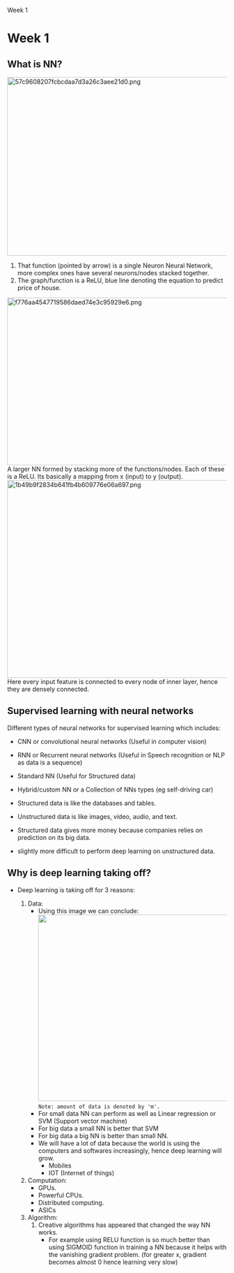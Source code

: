 Week 1

# Week 1

## What is NN?

<img src="../../_resources/87adc7e05914443d8358ca2e4bd8cda8.png" alt="57c9608207fcbcdaa7d3a26c3aee21d0.png" width="763" height="409">

1.  That function (pointed by arrow) is a single Neuron Neural Network, more complex ones have several neurons/nodes stacked together.
2.  The graph/function is a ReLU, blue line denoting the equation to predict price of house.

<img src="../../_resources/037d3eca31e74720a6b9cd45fcfa212f.png" alt="f776aa4547719586daed74e3c95929e6.png" width="765" height="384">
A larger NN formed by stacking more of the functions/nodes. Each of these is a ReLU.
Its basically a mapping from x (input) to y (output).

<img src="../../_resources/ff6a7220f73a4cfa86ee4e24c1a0bc5d.png" alt="1b49b9f2834b641fb4b609776e06a697.png" width="902" height="453">
Here every input feature is connected to every node of inner layer, hence they are densely connected.

## Supervised learning with neural networks

Different types of neural networks for supervised learning which includes:

- CNN or convolutional neural networks (Useful in computer vision)
    
- RNN or Recurrent neural networks (Useful in Speech recognition or NLP as data is a sequence)
    
- Standard NN (Useful for Structured data)
    
- Hybrid/custom NN or a Collection of NNs types (eg self-driving car)
    
- Structured data is like the databases and tables.
    
- Unstructured data is like images, video, audio, and text.
    
- Structured data gives more money because companies relies on prediction on its big data.
    
- slightly more difficult to perform deep learning on unstructured data.
    

## Why is deep learning taking off?

- Deep learning is taking off for 3 reasons:
    
    1.  Data:
        - Using this image we can conclude:
            [<img src="../../_resources/6f3ee601e76a4a508b4e3dffd084f8f7.png" alt="" width="889" height="427">](https://github.com/mbadry1/DeepLearning.ai-Summary/blob/master/1-%20Neural%20Networks%20and%20Deep%20Learning/Images/11.png)
            `Note: amount of data is denoted by 'm'.`
        - For small data NN can perform as well as Linear regression or SVM (Support vector machine)
        - For big data a small NN is better that SVM
        - For big data a big NN is better than small NN.
        - We will have a lot of data because the world is using the computers and softwares increasingly, hence deep learning will grow.
            - Mobiles
            - IOT (Internet of things)
    2.  Computation:
        - GPUs.
        - Powerful CPUs.
        - Distributed computing.
        - ASICs
    3.  Algorithm:
        1.  Creative algorithms has appeared that changed the way NN works.
            - For example using RELU function is so much better than using SIGMOID function in training a NN because it helps with the vanishing gradient problem. (for greater x, gradient becomes almost 0 hence learning very slow)